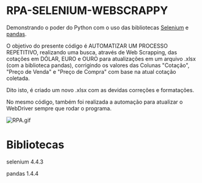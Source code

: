 # RPA-SELENIUM-WEBSCRAPPY
Demonstrando o poder do Python com o uso das bibliotecas [Selenium](https://www.selenium.dev/) e [pandas](https://pandas.pydata.org/).

O objetivo do presente código é AUTOMATIZAR UM PROCESSO REPETITIVO, realizando uma busca, através de Web Scrapping, das cotações em DÓLAR, EURO e OURO para atualizações em um arquivo .xlsx (com a biblioteca pandas), corrigindo os valores das Colunas "Cotação", "Preço de Venda" e "Preço de Compra" com base na atual cotação coletada.

Dito isto, é criado um novo .xlsx com as devidas correções e formatações.

No mesmo código, também foi realizada a automação para atualizar o WebDriver sempre que rodar o programa.

![RPA.gif](https://github.com/FabioDanille/RPA-SELENIUM-WEBSCRAPPY/blob/master/GIF/RPA.gif)


# Bibliotecas
selenium               4.4.3

pandas              1.4.4


